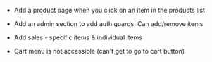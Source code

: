 - Add a product page when you click on an item in the products list

- Add an admin section to add auth guards. Can add/remove items

- Add sales - specific items & individual items

- Cart menu is not accessible (can't get to go to cart button)